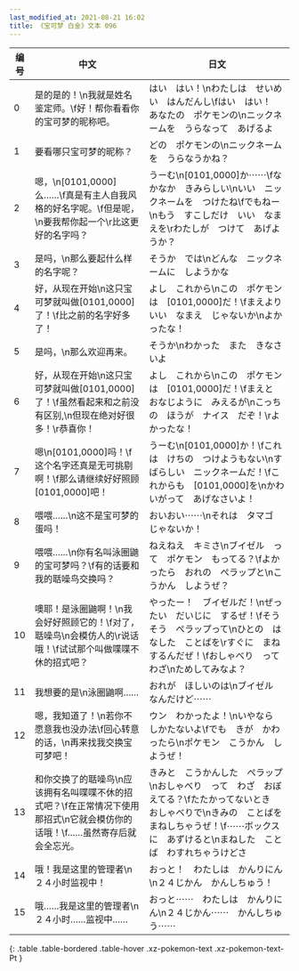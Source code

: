 ```yaml
---
last_modified_at: 2021-08-21 16:02
title: 《宝可梦 白金》文本 096
---
```

| 编号 | 中文 | 日文 |
| ---- | ---- | ---- |
| 0 | 是的是的！\n我就是姓名鉴定师。\f好！帮你看看你的宝可梦的昵称吧。 | はい　はい！\nわたしは　せいめい　はんだんし\fはい　はい！　あなたの　ポケモンの\nニックネームを　うらなって　あげるよ |
| 1 | 要看哪只宝可梦的昵称？ | どの　ポケモンの\nニックネームを　うらなうかね？ |
| 2 | 嗯，\n[0101,0000]么……\f真是有主人自我风格的好名字呢。\f但是呢，\n要我帮你起一个\r比这更好的名字吗？ | うーむ\n[0101,0000]か⋯⋯\fなかなか　きみらしい\nいい　ニックネームを　つけたね\fでもねー\nもう　すこしだけ　いい　なまえを\rわたしが　つけて　あげようか？ |
| 3 | 是吗，\n那么要起什么样的名字呢？ | そうか　では\nどんな　ニックネームに　しようかな |
| 4 | 好，从现在开始\n这只宝可梦就叫做[0101,0000]了！\f比之前的名字好多了！ | よし　これから\nこの　ポケモンは　[0101,0000]だ！\fまえより　いい　なまえ　じゃないか\nよかったな！ |
| 5 | 是吗，\n那么欢迎再来。 | そうか\nわかった　また　きなさいよ |
| 6 | 好，从现在开始\n这只宝可梦就叫做[0101,0000]了！\f虽然看起来和之前没有区别,\n但现在绝对好很多！\r恭喜你！ | よし　これから\nこの　ポケモンは　[0101,0000]だ！\fまえと　おなじように　みえるが\nこっちの　ほうが　ナイス　だぞ！\rよかったな！ |
| 7 | 嗯\n[0101,0000]吗！\f这个名字还真是无可挑剔啊！\f那么请继续好好照顾[0101,0000]吧！ | うーむ\n[0101,0000]か！\fこれは　けちの　つけようもない\nすばらしい　ニックネームだ！\fこれからも　[0101,0000]を\nかわいがって　あげなさいよ！ |
| 8 | 喂喂……\n这不是宝可梦的蛋吗！ | おいおい⋯⋯\nそれは　タマゴ　じゃないか！ |
| 9 | 喂喂……\n你有名叫泳圈鼬的宝可梦吗？\f有的话要和我的聒噪鸟交换吗？ | ねえねえ　キミさ\nブイゼル　って　ポケモン　もってる？\fよかったら　おれの　ぺラップと\nこうかん　しようぜ？ |
| 10 | 噢耶！是泳圈鼬啊！\n我会好好照顾它的！\f对了，聒噪鸟\n会模仿人的\r说话哦！\f试试那个叫做喋喋不休的招式吧？ | やったー！　ブイゼルだ！\nぜったい　だいじに　するぜ！\fそうそう　ぺラップって\nひとの　はなした　ことばを\rすぐに　まねするんだぜ！\fおしゃべり　って　わざ\nためしてみなよ？ |
| 11 | 我想要的是\n泳圈鼬啊…… | おれが　ほしいのは\nブイゼル　なんだけど⋯⋯ |
| 12 | 嗯，我知道了！\n若你不愿意我也没办法\f回心转意的话，\n再来找我交换宝可梦吧！ | ウン　わかったよ！\nいやなら　しかたないよ\fでも　きが　かわったら\nポケモン　こうかん　しようぜ！ |
| 13 | 和你交换了的聒噪鸟\n应该拥有名叫喋喋不休的招式吧？\f在正常情况下使用那招式\n它就会模仿你的话哦！\f……虽然寄存后就会全忘光。 | きみと　こうかんした　ぺラップ\nおしゃべり　って　わざ　おぼえてる？\fたたかってないとき　おしゃべりで\nきみの　ことばを　まねしちゃうぜ！\f⋯⋯ボックスに　あずけると\nまねした　ことば　わすれちゃうけどさ |
| 14 | 哦！我是这里的管理者\n２４小时监视中！ | おっと！　わたしは　かんりにん\n２４じかん　かんしちゅう！ |
| 15 | 哦……我是这里的管理者\n２４小时……监视中…… | おっと⋯⋯　わたしは　かんりにん\n２４じかん⋯⋯　かんしちゅう⋯⋯ |
{: .table .table-bordered .table-hover .xz-pokemon-text .xz-pokemon-text-Pt }
